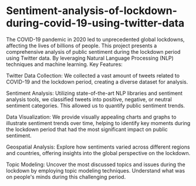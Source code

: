 # Sentiment-analysis-of-lockdown-during-covid-19-using-twitter-data
The COVID-19 pandemic in 2020 led to unprecedented global lockdowns, affecting the lives of billions of people. This project presents a comprehensive analysis of public sentiment during the lockdown period using Twitter data. By leveraging Natural Language Processing (NLP) techniques and machine learning.
Key Features:

Twitter Data Collection: We collected a vast amount of tweets related to COVID-19 and the lockdown period, creating a diverse dataset for analysis.

Sentiment Analysis: Utilizing state-of-the-art NLP libraries and sentiment analysis tools, we classified tweets into positive, negative, or neutral sentiment categories. This allowed us to quantify public sentiment trends.

Data Visualization: We provide visually appealing charts and graphs to illustrate sentiment trends over time, helping to identify key moments during the lockdown period that had the most significant impact on public sentiment.

Geospatial Analysis: Explore how sentiments varied across different regions and countries, offering insights into the global perspective on the lockdown.

Topic Modeling: Uncover the most discussed topics and issues during the lockdown by employing topic modeling techniques. Understand what was on people's minds during this challenging period.
